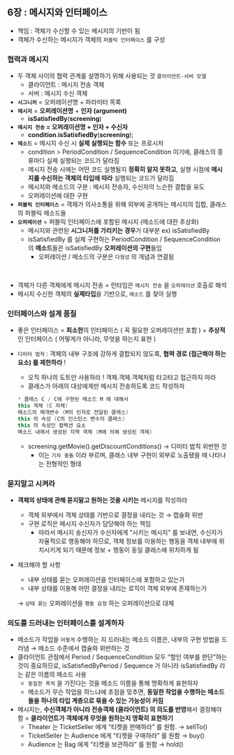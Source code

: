 ## 6장 : 메시지와 인터페이스

- 책임 : 객체가 수신할 수 있는 메시지의 기반이 됨
- 객체가 수신하는 메시지가 객체의 `퍼블릭 인터페이스` 를 구성

### 협력과 메시지

- 두 객체 사이의 협력 관계를 설명하기 위해 사용되는 것 `클라이언트-서버 모델`
    - 클라이언트 : 메시지 전송 객체
    - 서버 : 메시지 수신 객체
- **`시그니처`** = 오퍼레이션명 + 파라미터 목록
- **`메시지`** = **오퍼레이션명** + **인자 (argument)**
    - **isSatisfiedBy**(**screening**)
- **`메시지 전송` = 오퍼레이션명 + 인자 + 수신자**
    - **condition**.**isSatisfiedBy**(**screening**);
- **`메소드`** = 메시지 수신 시 **실제 실행되는 함수** 또는 프로시저
    - condition > PeriodCondition / SequenceCondition 이기에, 클래스의 종류마다 실제 실행되는 코드가 달라짐
    - 메시지 전송 시에는 어떤 코드 실행될지 **정확히 알지 못하고**, 실행 시점에 **메시지를 수신하는 객체의 타입에 따라** 실행되는 코드가 달라짐
    - 메시지와 메소드의 구분 : 메시지 전송자, 수신자의 느슨한 결합을 유도
    - 오퍼레이션에 대한 구현
- **`퍼블릭 인터페이스`** = 객체가 의사소통을 위해 외부에 공개하는 메시지의 집합, 클래스의 퍼블릭 메소드들
- **`오퍼레이션`** = 퍼블릭 인터페이스에 포함된 메시지 (메소드에 대한 추상화)
    - 메시지와 관련된 **시그니처를 가리키는 경우**가 대부분  ex) isSatisfiedBy
    - isSatisfiedBy 를 실제 구현하는 PeriodCondition / SequenceCondition 의 **메소드**들은 isSatisfiedBy **오퍼레이션의 구현**들임
        - 오퍼레이션 / 메소드의 구분은 `다형성` 의 개념과 연결됨
<br>

- 객체가 다른 객체에게 메시지 전송 = 런타임은 `메시지 전송` 을 `오퍼레이션` 호출로 해석
- 메시지 수신한 객체의 **실제타입**을 기반으로, `메소드` 를 찾아 실행


### 인터페이스와 설계 품질

- 좋은 인터페이스 
= **최소한**의 인터페이스 ( 꼭 필요한 오퍼레이션만 포함 ) + **추상적**인 인터페이스 (  어떻게가 아니라, 무엇을 하는지 표현 )
- `디미터 법칙` : 객체의 내부 구조에 강하게 결합되지 않도록, **협력 경로 (접근해야 하는 요소) 를 제한하라** !
    - 오직 하나의 도트만 사용하라 ! 객체.객체.객체처럼 타고타고 접근하지 마라
    - 클래스가 아래의 대상에게만 메시지 전송하도록 코드 작성하자
    
    ```java
    * 클래스 C / C에 구현된 메소드 M 에 대해서
    this 객체 (C 자체)
    메소드의 매개변수 (M의 인자로 전달된 클래스)
    this 의 속성 (C의 인스턴스 변수의 클래스)
    this 의 속성인 컬렉션 요소 
    메소드 내에서 생성된 지역 객체 (M에 의해 생성된 객체)
    ```
    
    - screening.getMovie().getDiscountConditions() → 디미터 법칙 위반한 것
        - 이는 `기차 충돌` 이라 부르며, 클래스 내부 구현이 외부로 노출됐을 때 나타나는 전형적인 형태
     
### 묻지말고 시켜라

- **객체의 상태에 관해 묻지말고 원하는 것을 시키는** 메시지를 작성하라
    - 객체 외부에서 객체 상태를 기반으로 결정을 내리는 것 → 캡슐화 위반
    - 구현 로직은 메시지 수신자가 담당해야 하는 책임
        - 따라서 메시지 송신자가 수신자에게 “시키는 메시지” 를 보내면, 수신자가 자율적으로 행동해야 하므로, 객체 정보를 이용하는 행동을 객체 내부에 위치시키게 되기 때문에 정보 + 행동이 동일 클래스에 위치하게 됨
- 체크해야 할 사항
    - 내부 상태를 묻는 오퍼레이션을 인터페이스에 포함하고 있는가
    - 내부 상태를 이용해 어떤 결정을 내리는 로직이 객체 외부에 존재하는가
    
    → `상태 묻는` 오퍼레이션을 `행동 요청` 하는 오퍼레이션으로 대체
    

### 의도를 드러내는 인터페이스를 설계하자

- 메소드가 작업을 `어떻게` 수행하는 지 드러내는 메소드 이름은, 내부의 구현 방법을 드러냄 → 메소드 수준에서 캡슐화 위반하는 것
- 클라이언트 관점에서 Period / SequenceCondition 모두 “할인 여부를 판단”하는 것이 중요하므로, isSatisfiedByPeriod / Sequence 가 아니라 isSatisfiedBy 라는 같은 이름의 메소드 사용
    - `동일한 목적` 을 가진다는 것을 메소드 이름을 통해 명확하게 표현하자
    - 메소드가 무슨 작업을 하느냐에 초점을 맞추면, **동일한 작업을 수행하는 메소드들을 하나의 타입 계층으로 묶을 수 있는 가능성이 커짐**
- 메시지는, **수신객체가 아니라 전송객체 (클라이언트) 의 의도를 반영**해서 결정해야 함 = **클라이언트가 객체에게 무엇을 원하는지 명확히 표현하기**
    - Theater 는 TicketSeller 에게 “티켓을 판매하라” 를 원함. → sellTo()
    - TicketSeller 는 Audience 에게 “티켓을 구매하라” 를 원함 → buy()
    - Audience 는 Bag 에게 “티켓을 보관하라” 를 원함 → hold()
